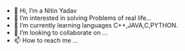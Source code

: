 - 👋 Hi, I’m a Nitin Yadav
- 👀 I’m interested in solving Problems of real life...
- 🌱 I’m currently learning languages C++,JAVA,C,PYTHON.
- 💞️ I’m looking to collaborate on ...
- 📫 How to reach me ...

<!---
R18A17/R18A17 is a ✨ special ✨ repository because its `README.md` (this file) appears on your GitHub profile.
You can click the Preview link to take a look at your changes.
--->
